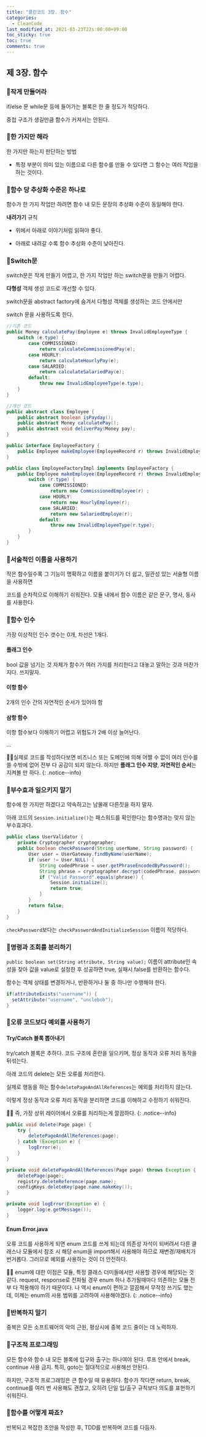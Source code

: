 ```yaml
---
title: "클린코드 3장. 함수"
categories:
  - CleanCode
last_modified_at: 2021-03-23T22s:00:00+09:00
toc_sticky: true
toc: true
comments: true
---
```

## 제 3장. 함수

### 📌작게 만들어라

if/else 문 while문 등에 들어가는 블록은 한 줄 정도가 적당하다.

중첩 구조가 생길만큼 함수가 커져서는 안된다.



### 📌한 가지만 해라

한 가지만 하는지 판단하는 방법

- 특정 부분이 의미 있는 이름으로 다른 함수를 만들 수 있다면 그 함수는 여러 작업을 하는 것이다.



### 📌함수 당 추상화 수준은 하나로

함수가 한 가지 작업만 하려면 함수 내 모든 문장의 추상화 수준이 동일해야 한다.

**내려가기** 규칙

- 위에서 아래로 이야기처럼 읽혀야 좋다.

- 아래로 내려갈 수록 함수 추상화 수준이 낮아진다.



### 📌Switch문

switch문은 작게 만들기 어렵고, 한 가지 작업만 하는 switch문을 만들기 어렵다.

**다형성** 객체 생성 코드로 개선할 수 있다.



switch문을 abstract factory에 숨겨서 다형성 객체를 생성하는 코드 안에서만

switch 문을 사용하도록 한다.

```java
//기존 코드
public Money calculatePay(Employee e) throws InvalidEmployeeType {
	switch (e.type) {
		case COMMISSIONED:
			return calculateCommissionedPay(e);
		case HOURLY:
			return calculateHourlyPay(e);
		case SALARIED:
			return calculateSalariedPay(e);
		default:
			throw new InvalidEmployeeType(e.type);
	}
}
```



```java
//개선 코드
public abstract class Employee {
	public abstract boolean isPayday();
	public abstract Money calculatePay();
	public abstract void deliverPay(Money pay);
}

public interface EmployeeFactory {
	public Employee makeEmployee(EmployeeRecord r) throws InvalidEmployeeType;
}

public class EmployeeFactoryImpl implements EmployeeFactory {
	public Employee makeEmployee(EmployeeRecord r) throws InvalidEmployeeType {
		switch (r.type) {
			case COMMISSIONED:
				return new CommissionedEmployee(r) ;
			case HOURLY:
				return new HourlyEmployee(r);
			case SALARIED:
				return new SalariedEmploye(r);
			default:
				throw new InvalidEmployeeType(r.type);
		}
	}
}
```



### 📌서술적인 이름을 사용하기

작은 함수일수록 그 기능이 명확하고 이름을 붙이기가 더 쉽고, 일관성 있는 서술형 이름을 사용하면

코드를 순차적으로 이해하기 쉬워진다. 모듈 내에서 함수 이름은 같은 문구, 명사, 동사를 사용한다.



### 📌함수 인수

가장 이상적인 인수 갯수는 0개, 차선은 1개다.

#### 플래그 인수

bool 값을 넘기는 것 자체가 함수가 여러 가지를 처리한다고 대놓고 말하는 것과 마찬가지다. 쓰지말자.

#### 이항 함수

2개의 인수 간의 자연적인 순서가 있어야 함

#### 삼항 함수

이항 함수보다 이해하기 어렵고 위험도가 2배 이상 늘어난다.

...

🙎‍♀실제로 코드를 작성하다보면 비즈니스 또는 도메인에 의해 어쩔 수 없이 여러 인수를 쓸 수밖에 없어 전부 다 공감이 되지 않는다. 하지만 **플래그 인수 지양**, **자연적인 순서**는 지켜볼 만 하다.
{: .notice--info}


### 📌부수효과 일으키지 말기

함수에 한 가지만 하겠다고 약속하고는 남몰래 다른짓을 하지 말자.

아래 코드의 `Session.initialize()`는 패스워드를 확인한다는 함수명과는 맞지 않는 부수효과다.

```java
public class UserValidator {
	private Cryptographer cryptographer;
	public boolean checkPassword(String userName, String password) {
		User user = UserGateway.findByName(userName);
		if (user != User.NULL) {
			String codedPhrase = user.getPhraseEncodedByPassword();
			String phrase = cryptographer.decrypt(codedPhrase, password);
			if ("Valid Password".equals(phrase)) {
				Session.initialize();
				return true;
			}
		}
		return false;
	}
}
```

`checkPassword`보다는 `checkPasswordAndInitializeSession` 이름이 적당하다.



### 📌명령과 조회를 분리하기

`public boolean set(String attribute, String value);`
이름이 attribute인 속성을 찾아 값을 value로 설정한 후 성공하면 true, 실패시 false를 반환하는 함수다.

함수는 객체 상태를 변경하거나, 반환하거나 둘 중 하나만 수행해야 한다.

```java
if(attributeExists("username")) {
  setAttribute("username", "unclebob");
}
```



### 📌오류 코드보다 예외를 사용하기

#### Try/Catch 블록 뽑아내기

try/catch 블록은 추하다. 코드 구조에 혼란을 일으키며, 정상 동작과 오류 처리 동작을 뒤섞는다.

아래 코드의 delete는 모든 오류를 처리한다.

실제로 행동을 하는 함수`deletePageAndAllReferences`는 예외를 처리하지 않는다.

이렇게 정상 동작과 오류 처리 동작을 분리하면 코드를 이해하고 수정하기 쉬워진다.

🙎‍♀ 즉, 가장 상위 레이어에서 오류를 처리하는게 깔끔하다.
{: .notice--info}

```java
public void delete(Page page) {
	try {
		deletePageAndAllReferences(page);
  	} catch (Exception e) {
  		logError(e);
  	}
}

private void deletePageAndAllReferences(Page page) throws Exception {
	deletePage(page);
	registry.deleteReference(page.name);
	configKeys.deleteKey(page.name.makeKey());
}

private void logError(Exception e) {
	logger.log(e.getMessage());
}
```



#### Enum Error.java

오류 코드를 사용하게 되면 enum 코드를 쓰게 되는데 의존성 자석이 되버려서 다른 클래스나 모듈에서 참조 시 해당 enum을 import해서 사용해야 하므로 재변경/재배치가 번거롭다. 그러므로 예외를 사용하는 것이 더 안전하다.

🙎‍♀ enum에 대한 이점은 모듈, 특정 클래스 더미들에서만 사용할 경우에 해당되는 것 같다. request, response로 전파될 경우 enum 하나 추가될때마다 의존하는 모듈 전부 다 적용해야 하기 때문이다. 나 역시 enum이 편하고 깔끔해서 무작정 쓰기도 했는데, 이제는 enum의 사용 범위를 고려하여 사용해야겠다.
{: .notice--info}


### 📌반복하지 말기

중복은 모든 소프트웨어의 악의 근원, 평상시에 중복 코드 줄이는 데 노력하자.



### 📌구조적 프로그래밍

모든 함수와 함수 내 모든 블록에 입구와 출구는 하나여야 된다. 루프 안에서 break, continue 사용 금지. 특히, goto는 절대적으로 사용해선 안된다.

하지만, 구조적 프로그래밍은 큰 함수일 때 유용하다. 함수가 작다면 return, break, continue를 여러 번 사용해도 괜찮고, 오히려 단일 입/출구 규칙보다 의도를 표현하기 쉬워진다.



### 📌함수를 어떻게 짜죠?

반복되고 복잡한 초안을 작성한 후, TDD를 반복하며 코드를 다듬자.
